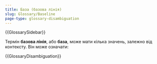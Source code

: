 ```yaml
---
title: База (базова лінія)
slug: Glossary/Baseline
page-type: glossary-disambiguation
---
```


{{GlossarySidebar}}

Термін **базова лінія**, або **база**, може мати кілька значень, залежно від контексту. Він може означати:

{{GlossaryDisambiguation}}
